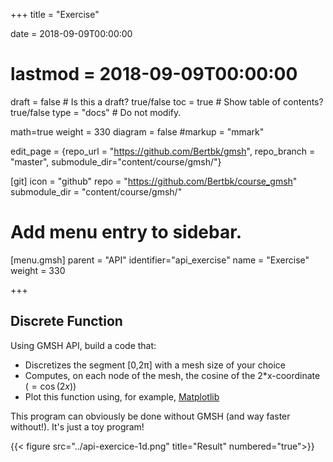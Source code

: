 +++
title = "Exercise"

date = 2018-09-09T00:00:00
# lastmod = 2018-09-09T00:00:00

draft = false  # Is this a draft? true/false
toc = true  # Show table of contents? true/false
type = "docs"  # Do not modify.

math=true
weight = 330
diagram = false
#markup = "mmark"

edit_page = {repo_url = "https://github.com/Bertbk/gmsh", repo_branch = "master", submodule_dir="content/course/gmsh/"}

[git]
  icon = "github"
  repo = "https://github.com/Bertbk/course_gmsh"
  submodule_dir = "content/course/gmsh/"
  
# Add menu entry to sidebar.
[menu.gmsh]
  parent = "API"
  identifier="api_exercise"
  name = "Exercise"
  weight = 330

+++

## Discrete Function

Using GMSH API, build a code that:

- Discretizes the segment [0,2π] with a mesh size of your choice
- Computes, on each node of the mesh, the cosine of the 2*x-coordinate ($=\cos(2x)$)
- Plot this function using, for example, [Matplotlib](https://matplotlib.org/)

This program can obviously be done without GMSH (and way faster without!). It's just a toy program!

{{< figure src="../api-exercice-1d.png" title="Result" numbered="true">}}
